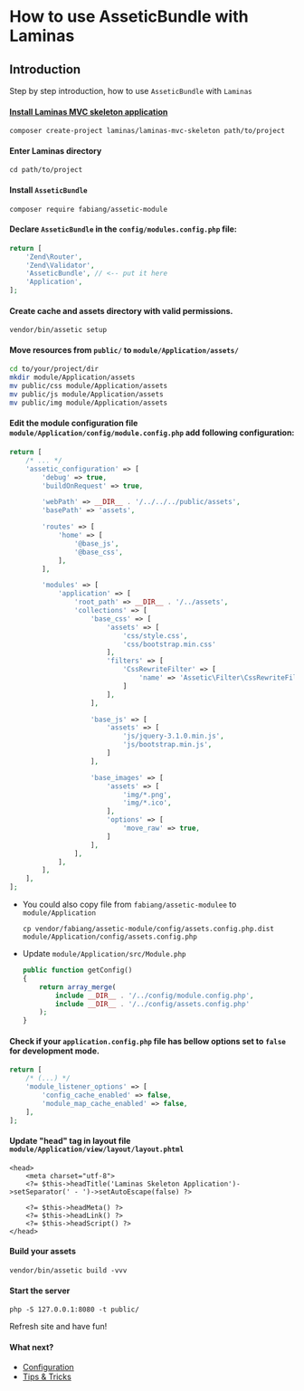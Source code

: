 # How to use AsseticBundle with Laminas
## Introduction
Step by step introduction, how to use `AsseticBundle` with `Laminas`

#### [Install Laminas MVC skeleton application](https://github.com/laminas/laminas-mvc-skeleton)
```
composer create-project laminas/laminas-mvc-skeleton path/to/project
```

#### Enter Laminas directory
```
cd path/to/project
```

#### Install `AsseticBundle`
```
composer require fabiang/assetic-module
```

#### Declare `AsseticBundle` in the `config/modules.config.php` file:
```php
return [
    'Zend\Router',
    'Zend\Validator',
    'AsseticBundle', // <-- put it here
    'Application',
];
```

#### Create cache and assets directory with valid permissions.
```
vendor/bin/assetic setup
```

#### Move resources from `public/` to `module/Application/assets/`
```bash
cd to/your/project/dir
mkdir module/Application/assets
mv public/css module/Application/assets
mv public/js module/Application/assets
mv public/img module/Application/assets
```

#### Edit the module configuration file `module/Application/config/module.config.php` add following configuration:

``` php
return [
    /* ... */
    'assetic_configuration' => [
        'debug' => true,
        'buildOnRequest' => true,

        'webPath' => __DIR__ . '/../../../public/assets',
        'basePath' => 'assets',

        'routes' => [
            'home' => [
                '@base_js',
                '@base_css',
            ],
        ],

        'modules' => [
            'application' => [
                'root_path' => __DIR__ . '/../assets',
                'collections' => [
                    'base_css' => [
                        'assets' => [
                            'css/style.css',
                            'css/bootstrap.min.css'
                        ],
                        'filters' => [
                            'CssRewriteFilter' => [
                                'name' => 'Assetic\Filter\CssRewriteFilter'
                            ]
                        ],
                    ],

                    'base_js' => [
                        'assets' => [
                            'js/jquery-3.1.0.min.js',
                            'js/bootstrap.min.js',
                        ]
                    ],

                    'base_images' => [
                        'assets' => [
                            'img/*.png',
                            'img/*.ico',
                        ],
                        'options' => [
                            'move_raw' => true,
                        ]
                    ],
                ],
            ],
        ],
    ],
];
```

- You could also copy file from `fabiang/assetic-modulee` to `module/Application`
  ```
  cp vendor/fabiang/assetic-module/config/assets.config.php.dist module/Application/config/assets.config.php
  ```
- Update `module/Application/src/Module.php`
  ```php
  public function getConfig()
  {
      return array_merge(
          include __DIR__ . '/../config/module.config.php',
          include __DIR__ . '/../config/assets.config.php'
      );
  }
  ```

#### Check if your `application.config.php` file has bellow options set to `false` for development mode.
```php
return [
    /* (...) */
    'module_listener_options' => [
        'config_cache_enabled' => false,
        'module_map_cache_enabled' => false,
    ],
];
```

#### Update "head" tag in layout file `module/Application/view/layout/layout.phtml`
```
<head>
    <meta charset="utf-8">
    <?= $this->headTitle('Laminas Skeleton Application')->setSeparator(' - ')->setAutoEscape(false) ?>

    <?= $this->headMeta() ?>
    <?= $this->headLink() ?>
    <?= $this->headScript() ?>
</head>
```

#### Build your assets
```
vendor/bin/assetic build -vvv
```

#### Start the server
```
php -S 127.0.0.1:8080 -t public/
```

Refresh site and have fun!


#### What next?
- [Configuration](https://github.com/fabiang/assetic-module/blob/master/docs/config.md)
- [Tips & Tricks](https://github.com/fabiang/assetic-module/blob/master/docs/tips.md)
